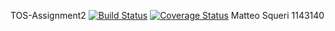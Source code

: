 TOS-Assignment2
[![Build Status](https://travis-ci.org/Msqueri/TOS-Assignment2.svg?branch=master)](https://travis-ci.org/Msqueri/TOS-Assignment2)
[![Coverage Status](https://coveralls.io/repos/github/Msqueri/TOS-Assignment2/badge.svg?branch=master)](https://coveralls.io/github/Msqueri/TOS-Assignment2?branch=master)
Matteo Squeri 1143140

